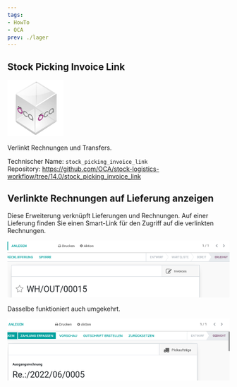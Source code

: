 ```yaml
---
tags:
- HowTo
- OCA
prev: ./lager
---
```

## Stock Picking Invoice Link
![icon_oca_app](assets/icon_oca_app.png)

Verlinkt Rechnungen und Transfers.

Technischer Name: `stock_picking_invoice_link`\
Repository: <https://github.com/OCA/stock-logistics-workflow/tree/14.0/stock_picking_invoice_link>

## Verlinkte Rechnungen auf Lieferung anzeigen

Diese Erweiterung verknüpft Lieferungen und Rechnungen. Auf einer Lieferung finden Sie einen Smart-Link für den Zugriff auf die verlinkten Rechnungen.

![](assets/Stock%20Picking%20Invoice%20Link.png)

Dasselbe funktioniert auch umgekehrt.

![](assets/Stock%20Picking%20Invoice%20Link%20Invoice.png)